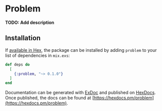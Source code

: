 # Problem

**TODO: Add description**

## Installation

If [available in Hex](https://hex.pm/docs/publish), the package can be installed
by adding `problem` to your list of dependencies in `mix.exs`:

```elixir
def deps do
  [
    {:problem, "~> 0.1.0"}
  ]
end
```

Documentation can be generated with [ExDoc](https://github.com/elixir-lang/ex_doc)
and published on [HexDocs](https://hexdocs.pm). Once published, the docs can
be found at [https://hexdocs.pm/problem](https://hexdocs.pm/problem).

